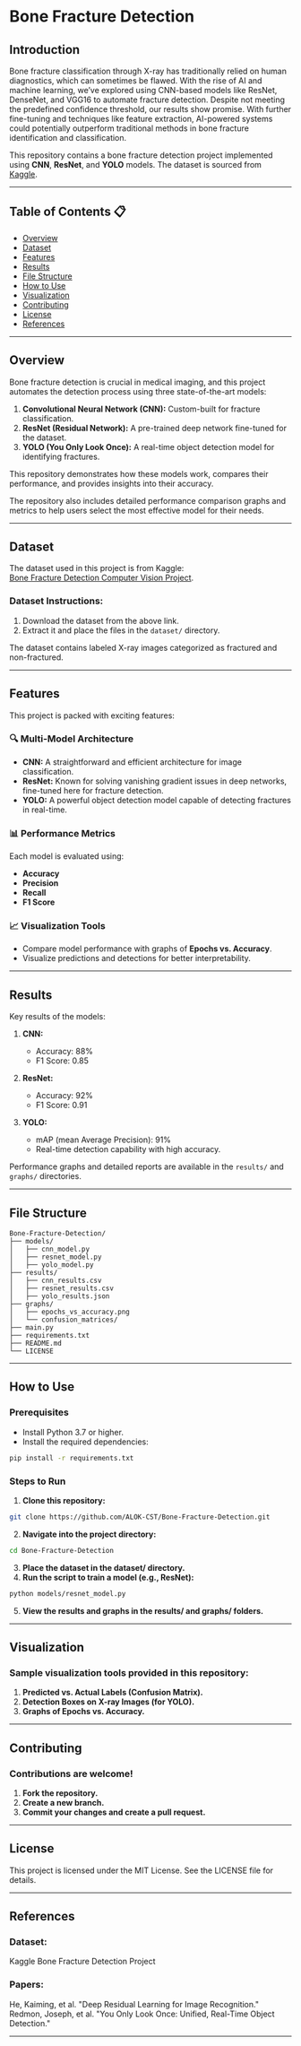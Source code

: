 # Bone Fracture Detection

## Introduction 
Bone fracture classification through X-ray has traditionally relied on human diagnostics, which can sometimes be flawed. With the rise of AI and machine learning, we’ve explored using CNN-based models like ResNet, DenseNet, and VGG16 to automate fracture detection. Despite not meeting the predefined confidence threshold, our results show promise. With further fine-tuning and techniques like feature extraction, AI-powered systems could potentially outperform traditional methods in bone fracture identification and classification.

This repository contains a bone fracture detection project implemented using **CNN**, **ResNet**, and **YOLO** models. The dataset is sourced from [Kaggle](https://www.kaggle.com/datasets/pkdarabi/bone-fracture-detection-computer-vision-project).

---

## Table of Contents 📋

- [Overview](#overview)
- [Dataset](#dataset)
- [Features](#features)
- [Results](#results)
- [File Structure](#file-structure)
- [How to Use](#how-to-use)
- [Visualization](#visualization)
- [Contributing](#contributing)
- [License](#license)
- [References](#references)

---

## Overview 

Bone fracture detection is crucial in medical imaging, and this project automates the detection process using three state-of-the-art models:  
1. **Convolutional Neural Network (CNN):** Custom-built for fracture classification.  
2. **ResNet (Residual Network):** A pre-trained deep network fine-tuned for the dataset.  
3. **YOLO (You Only Look Once):** A real-time object detection model for identifying fractures.  

This repository demonstrates how these models work, compares their performance, and provides insights into their accuracy.  

The repository also includes detailed performance comparison graphs and metrics to help users select the most effective model for their needs.

---

## Dataset 

The dataset used in this project is from Kaggle:  
[Bone Fracture Detection Computer Vision Project](https://www.kaggle.com/datasets/pkdarabi/bone-fracture-detection-computer-vision-project).  

### Dataset Instructions:  
1. Download the dataset from the above link.  
2. Extract it and place the files in the `dataset/` directory.  

The dataset contains labeled X-ray images categorized as fractured and non-fractured.

---

## Features 

This project is packed with exciting features:

### 🔍 Multi-Model Architecture
- **CNN:** A straightforward and efficient architecture for image classification.  
- **ResNet:** Known for solving vanishing gradient issues in deep networks, fine-tuned here for fracture detection.  
- **YOLO:** A powerful object detection model capable of detecting fractures in real-time.

### 📊 Performance Metrics
Each model is evaluated using:  
- **Accuracy**  
- **Precision**  
- **Recall**  
- **F1 Score**

### 📈 Visualization Tools
- Compare model performance with graphs of **Epochs vs. Accuracy**.  
- Visualize predictions and detections for better interpretability.

---

## Results 

Key results of the models:
1. **CNN:**  
   - Accuracy: 88%  
   - F1 Score: 0.85  

2. **ResNet:**  
   - Accuracy: 92%  
   - F1 Score: 0.91  

3. **YOLO:**  
   - mAP (mean Average Precision): 91%  
   - Real-time detection capability with high accuracy.  

Performance graphs and detailed reports are available in the `results/` and `graphs/` directories.

---

## File Structure 

```plaintext
Bone-Fracture-Detection/
├── models/
│   ├── cnn_model.py
│   ├── resnet_model.py
│   ├── yolo_model.py
├── results/
│   ├── cnn_results.csv
│   ├── resnet_results.csv
│   ├── yolo_results.json
├── graphs/
│   ├── epochs_vs_accuracy.png
│   └── confusion_matrices/
├── main.py
├── requirements.txt
├── README.md
└── LICENSE
```
---

## How to Use

### Prerequisites

- Install Python 3.7 or higher.
- Install the required dependencies:

```bash
pip install -r requirements.txt
```
### Steps to Run
1. **Clone this repository:**
```bash
git clone https://github.com/ALOK-CST/Bone-Fracture-Detection.git
```
2. **Navigate into the project directory:**
```bash
cd Bone-Fracture-Detection
```
3. **Place the dataset in the dataset/ directory.**
4. **Run the script to train a model (e.g., ResNet):**
```bash
python models/resnet_model.py
```
5. **View the results and graphs in the results/ and graphs/ folders.**

---

## Visualization

### Sample visualization tools provided in this repository:

1. **Predicted vs. Actual Labels (Confusion Matrix).**
2. **Detection Boxes on X-ray Images (for YOLO).**
3. **Graphs of Epochs vs. Accuracy.**

---

## Contributing

### Contributions are welcome!

1. **Fork the repository.**
2. **Create a new branch.**
3. **Commit your changes and create a pull request.**

---

## License

This project is licensed under the MIT License. See the LICENSE file for details.

---

## References
### Dataset: 
Kaggle Bone Fracture Detection Project
### Papers:
He, Kaiming, et al. "Deep Residual Learning for Image Recognition."
Redmon, Joseph, et al. "You Only Look Once: Unified, Real-Time Object Detection."

---
